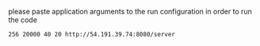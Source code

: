 please paste application arguments to the run configuration in order to run the code 
````
256 20000 40 20 http://54.191.39.74:8080/server
````
